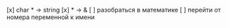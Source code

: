 [x] char * -> string
[x] * -> &
[ ] разобраться в математике
[ ] перейти от номера переменной к имени
